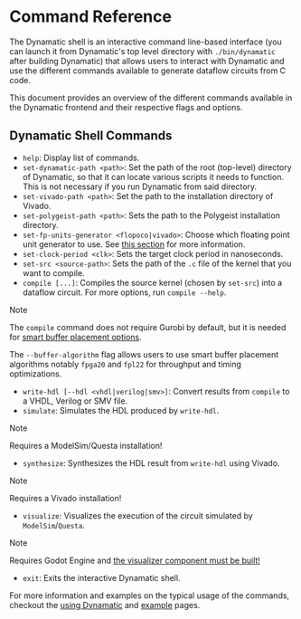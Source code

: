 # Command Reference
The Dynamatic shell is an interactive command line-based interface (you can launch it from Dynamatic's top level directory with `./bin/dynamatic` after building Dynamatic) that allows users to interact with Dynamatic and use the different commands available to generate dataflow circuits from C code.  

This document provides an overview of the different commands available in the Dynamatic frontend and their respective flags and options.

## Dynamatic Shell Commands
- `help`: Display list of commands.
- `set-dynamatic-path <path>`: Set the path of the root (top-level) directory of Dynamatic, so that it can locate various scripts it needs to function. This is not necessary if you run Dynamatic from said directory.
- `set-vivado-path <path>`: Set the path to the installation directory of Vivado.
- `set-polygeist-path <path>`: Sets the path to the Polygeist installation directory.
- `set-fp-units-generator <flopoco|vivado>`: Choose which floating point unit generator to use. See [this section](OptimizationsAndDirectives.md#floating-point-ips) for more information.
- `set-clock-period <clk>`: Sets the target clock period in nanoseconds.
- `set-src <source-path>`: Sets the path of the `.c` file of the kernel that you want to compile. 
- `compile [...]`: Compiles the source kernel (chosen by `set-src`) into a dataflow circuit. For more options, run `compile --help`.
> [!NOTE]  
> The `compile` command does not require Gurobi by default, but it is needed for [smart buffer placement options](OptimizationsAndDirectives.md#optimization-algorithms-in-dynamatic).  

The `--buffer-algorithm` flag allows users to use smart buffer placement algorithms notably `fpga20` and `fpl22` for throughput and timing optimizations.
- `write-hdl [--hdl <vhdl|verilog|smv>]`: Convert results from `compile` to a VHDL, Verilog or SMV file.
- `simulate`: Simulates the HDL produced by `write-hdl`. 
> [!NOTE]  
> Requires a ModelSim/Questa installation!

- `synthesize`: Synthesizes the HDL result from `write-hdl` using Vivado. 
> [!NOTE]  
> Requires a Vivado installation! 

- `visualize`: Visualizes the execution of the circuit simulated by `ModelSim`/`Questa`. 
> [!NOTE]  
> Requires Godot Engine and [the visualizer component must be built!](AdvancedBuild.md#4-interactive-dataflow-circuit-visualizer)

- `exit`: Exits the interactive Dynamatic shell.

For more information and examples on the typical usage of the commands, checkout the [using Dynamatic](../GettingStarted/Tutorials/Introduction/UsingDynamatic.md) and [example](../GettingStarted/Tutorials/Introduction/Examples.md) pages.
